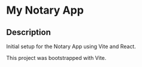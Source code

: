 # My Notary App

## Description
Initial setup for the Notary App using Vite and React.

This project was bootstrapped with Vite.

